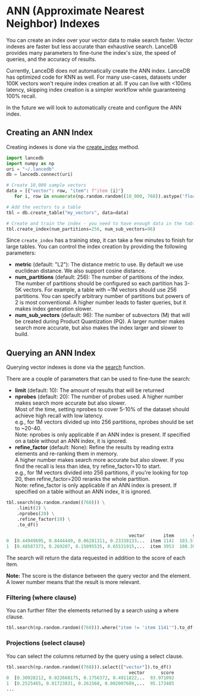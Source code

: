# ANN (Approximate Nearest Neighbor) Indexes

You can create an index over your vector data to make search faster.
Vector indexes are faster but less accurate than exhaustive search.
LanceDB provides many parameters to fine-tune the index's size, the speed of queries, and the accuracy of results.

Currently, LanceDB does *not* automatically create the ANN index.
LanceDB has optimized code for KNN as well. For many use-cases, datasets under 100K vectors won't require index creation at all.
If you can live with <100ms latency, skipping index creation is a simpler workflow while guaranteeing 100% recall.

In the future we will look to automatically create and configure the ANN index.

## Creating an ANN Index

Creating indexes is done via the [create_index](https://lancedb.github.io/lancedb/python/#lancedb.table.LanceTable.create_index) method.

```python
import lancedb
import numpy as np
uri = "~/.lancedb"
db = lancedb.connect(uri)

# Create 10,000 sample vectors
data = [{"vector": row, "item": f"item {i}"}
   for i, row in enumerate(np.random.random((10_000, 768)).astype('float32'))]

# Add the vectors to a table
tbl = db.create_table("my_vectors", data=data)

# Create and train the index - you need to have enough data in the table for an effective training step
tbl.create_index(num_partitions=256, num_sub_vectors=96)
```

Since `create_index` has a training step, it can take a few minutes to finish for large tables. You can control the index
creation by providing the following parameters:

- **metric** (default: "L2"): The distance metric to use. By default we use euclidean distance. We also support cosine distance.
- **num_partitions** (default: 256): The number of partitions of the index. The number of partitions should be configured so each partition has 3-5K vectors. For example, a table
with ~1M vectors should use 256 partitions. You can specify arbitrary number of partitions but powers of 2 is most conventional.
A higher number leads to faster queries, but it makes index generation slower.
- **num_sub_vectors** (default: 96): The number of subvectors (M) that will be created during Product Quantization (PQ). A larger number makes
search more accurate, but also makes the index larger and slower to build.

## Querying an ANN Index

Querying vector indexes is done via the [search](https://lancedb.github.io/lancedb/python/#lancedb.table.LanceTable.search) function.

There are a couple of parameters that can be used to fine-tune the search:

- **limit** (default: 10): The amount of results that will be returned
- **nprobes** (default: 20): The number of probes used. A higher number makes search more accurate but also slower.<br/>
  Most of the time, setting nprobes to cover 5-10% of the dataset should achieve high recall with low latency.<br/>
  e.g., for 1M vectors divided up into 256 partitions, nprobes should be set to ~20-40.<br/>
  Note: nprobes is only applicable if an ANN index is present. If specified on a table without an ANN index, it is ignored.
- **refine_factor** (default: None): Refine the results by reading extra elements and re-ranking them in memory.<br/>
  A higher number makes search more accurate but also slower. If you find the recall is less than idea, try refine_factor=10 to start.<br/>
  e.g., for 1M vectors divided into 256 partitions, if you're looking for top 20, then refine_factor=200 reranks the whole partition.<br/>
  Note: refine_factor is only applicable if an ANN index is present. If specified on a table without an ANN index, it is ignored.


```python
tbl.search(np.random.random((768))) \
    .limit(2) \
    .nprobes(20) \
    .refine_factor(10) \
    .to_df()

                                              vector       item       score
0  [0.44949695, 0.8444449, 0.06281311, 0.23338133...  item 1141  103.575333
1  [0.48587373, 0.269207, 0.15095535, 0.65531915,...  item 3953  108.393867
```

The search will return the data requested in addition to the score of each item.

**Note:** The score is the distance between the query vector and the element. A lower number means that the result is more relevant.

### Filtering (where clause)

You can further filter the elements returned by a search using a where clause.

```python
tbl.search(np.random.random((768))).where("item != 'item 1141'").to_df()
```

### Projections (select clause)

You can select the columns returned by the query using a select clause.

```python
tbl.search(np.random.random((768))).select(["vector"]).to_df()
                                              vector      score
0  [0.30928212, 0.022668175, 0.1756372, 0.4911822...  93.971092
1  [0.2525465, 0.01723831, 0.261568, 0.002007689,...  95.173485
...
```
